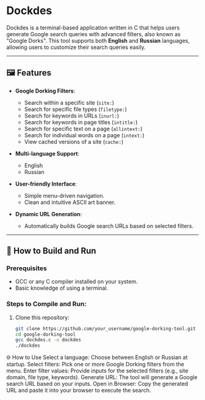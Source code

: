 # Dockdes

Dockdes is a terminal-based application written in C that helps users generate Google search queries with advanced filters, also known as "Google Dorks". This tool supports both **English** and **Russian** languages, allowing users to customize their search queries easily.

---

## 🖼️ Features

- **Google Dorking Filters**:
  - Search within a specific site (`site:`)
  - Search for specific file types (`filetype:`)
  - Search for keywords in URLs (`inurl:`)
  - Search for keywords in page titles (`intitle:`)
  - Search for specific text on a page (`allintext:`)
  - Search for individual words on a page (`intext:`)
  - View cached versions of a site (`cache:`)

- **Multi-language Support**:
  - English
  - Russian

- **User-friendly Interface**:
  - Simple menu-driven navigation.
  - Clean and intuitive ASCII art banner.

- **Dynamic URL Generation**:
  - Automatically builds Google search URLs based on selected filters.

---


## 🔧 How to Build and Run

### Prerequisites
- GCC or any C compiler installed on your system.
- Basic knowledge of using a terminal.

### Steps to Compile and Run:
1. Clone this repository:
   ```bash
   git clone https://github.com/your_username/google-dorking-tool.git
   cd google-dorking-tool
   gcc dockdes.c -o dockdes
   ./dockdes


🌐 How to Use
Select a language: Choose between English or Russian at startup.
Select filters: Pick one or more Google Dorking filters from the menu.
Enter filter values: Provide inputs for the selected filters (e.g., site domain, file type, keywords).
Generate URL: The tool will generate a Google search URL based on your inputs.
Open in Browser: Copy the generated URL and paste it into your browser to execute the search.

